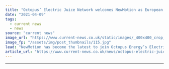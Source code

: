 ```yaml
---
title: "Octopus’ Electric Juice Network welcomes NewMotion as European expansion becomes ‘tangible’"
date: "2021-04-09"
tags: 
  - current news
  - news
source: "current news"
image_url: "https://www.current-news.co.uk/static/images/_400x400_crop_center-center/NewMotion-chargers-credit-NewMotion.jpg"
image_fp: "/assets/img/post_thumbnails/115.jpg"
lead: "​NewMotion has become the latest to join Octopus Energy’s Electric Juice Network, adding thousands of chargers across the UK and Europe."
article_url: "https://www.current-news.co.uk/news/octopus-electric-juice-network-welcomes-newmotion-as-european-expansion-becomes-tangible?utm_source=rss-feeds&utm_medium=rss&utm_campaign=rss"
---
```


---
